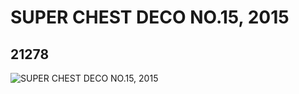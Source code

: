 # SUPER CHEST DECO NO.15, 2015
## 21278
![SUPER CHEST DECO NO.15, 2015](https://lc-www-live-s.legocdn.com/media/bricks/5/2/6115546.jpg)